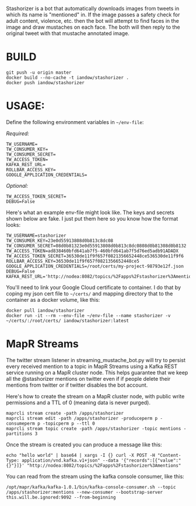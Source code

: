 Stashorizer is a bot that automatically downloads images from tweets in
which its name is "mentioned" in. If the image passes a safety check for 
adult content, violence, etc. then the bot will attempt to find faces in
the image and draw mustaches on each face. The both will then reply to the
original tweet with that mustache annotated image.

# BUILD

```
git push -u origin master
docker build --no-cache -t iandow/stashorizer .
docker push iandow/stashorizer
```

# USAGE:

Define the following environment variables in `~/env-file`:

*Required:*
```
TW_USERNAME=
TW_CONSUMER_KEY=
TW_CONSUMER_SECRET=
TW_ACCESS_TOKEN=
KAFKA_REST_URL=
ROLLBAR_ACCESS_KEY=
GOOGLE_APPLICATION_CREDENTIALS=
```

*Optional:*
```
TW_ACCESS_TOKEN_SECRET=
DEBUG=False
```

Here's what an example env-file might look like. The keys and secrets shown below are fake.
I just put them here so you know how the format looks:

```
TW_USERNAME=stashorizer
TW_CONSUMER_KEY=23e0d55913808d0b813c8dc08
TW_CONSUMER_SECRET=08d0b81323e0d55913808d0b813c8dc0808d0b81308d0b8132
TW_ACCESS_TOKEN=ad838460bfd641ab7f5-460bfd641ab7f5d76ed5adb91ADADX
TW_ACCESS_TOKEN_SECRET=36530de11f9f657f0821356652448ce536530de11f9f6
ROLLBAR_ACCESS_KEY=36530de11f9f657f0821356652448ce5
GOOGLE_APPLICATION_CREDENTIALS=/root/certs/my-project-98793e12f.json
DEBUG=False
KAFKA_REST_URL='http://nodea:8082/topics/%2Fapps%2Fstashorizer%3Amentions'
```

You'll need to link your Google Cloud certificate to container. I do that by coping my json cert file to `~/certs/` and mapping directory that to the container as a docker volume, like this:

```
docker pull iandow/stashorizer
docker run -it --rm --env-file ~/env-file --name stashorizer -v ~/certs/:/root/certs/ iandow/stashorizer:latest
```

# MapR Streams

The twitter stream listener in streaming_mustache_bot.py will try to persist every received mention to a topic in MapR Streams using a Kafka REST service running on a MapR cluster node. This helps guarantee that we keep all the @stashorizer mentions on twitter even if if people delete their mentions from twitter or if twitter disables the bot account.

Here's how to create the stream on a MapR cluster node, with public write permissions and a TTL of 0 (meaning data is never purged).

```
maprcli stream create -path /apps/stashorizer
maprcli stream edit -path /apps/stashorizer -produceperm p -consumeperm p -topicperm p --ttl 0
maprcli stream topic create -path /apps/stashorizer -topic mentions -partitions 3
```

Once the stream is created you can produce a message like this:

```
echo "hello world" | base64 | xargs -I {} curl -X POST -H "Content-Type: application/vnd.kafka.v1+json" --data '{"records":[{"value":"{}"}]}' "http://nodea:8082/topics/%2Fapps%2Fstashorizer%3Amentions"
```

You can read from the stream using the kafka console consumer, like this:

```
/opt/mapr/kafka/kafka-1.0.1/bin/kafka-console-consumer.sh --topic /apps/stashorizer:mentions --new-consumer --bootstrap-server this.will.be.ignored:9092 --from-beginning
```